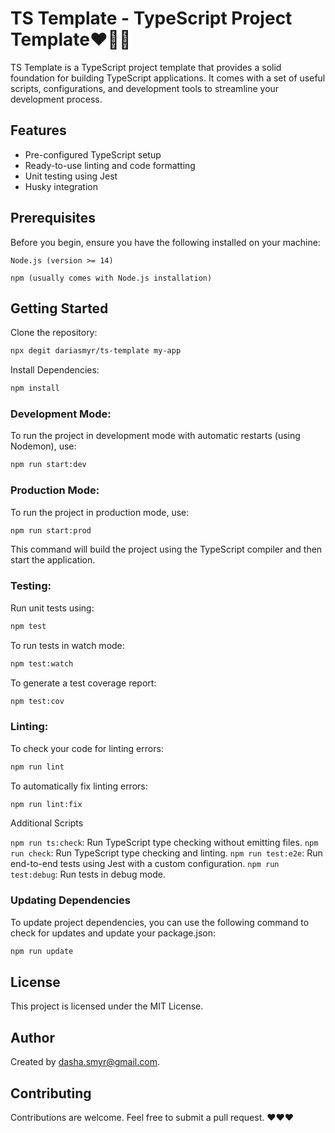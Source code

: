 # TS Template - TypeScript Project Template❤️️🍉🌸
TS Template is a TypeScript project template that provides a solid foundation for building TypeScript applications. It comes with a set of useful scripts, configurations, and development tools to streamline your development process. 

## Features
- Pre-configured TypeScript setup
- Ready-to-use linting and code formatting
- Unit testing using Jest
- Husky integration

## Prerequisites
Before you begin, ensure you have the following installed on your machine:

`Node.js (version >= 14)`

`npm (usually comes with Node.js installation)`

## Getting Started

Clone the repository:

```bash
npx degit dariasmyr/ts-template my-app
```

Install Dependencies:

```bash
npm install
```

### Development Mode:

To run the project in development mode with automatic restarts (using Nodemon), use:

```bash
npm run start:dev
```

### Production Mode:

To run the project in production mode, use:

```bash
npm run start:prod
```

This command will build the project using the TypeScript compiler and then start the application.

### Testing:

Run unit tests using:

```bash
npm test
```

To run tests in watch mode:

```bash
npm test:watch
```

To generate a test coverage report:

```bash
npm test:cov
```

### Linting:

To check your code for linting errors:

```bash
npm run lint
```

To automatically fix linting errors:

```bash
npm run lint:fix
```

Additional Scripts

`npm run ts:check`: Run TypeScript type checking without emitting files.
`npm run check`: Run TypeScript type checking and linting.
`npm run test:e2e`: Run end-to-end tests using Jest with a custom configuration.
`npm run test:debug`: Run tests in debug mode.

### Updating Dependencies
To update project dependencies, you can use the following command to check for updates and update your package.json:

```bash
npm run update
```

## License
This project is licensed under the MIT License.

## Author
Created by dasha.smyr@gmail.com.

## Contributing
Contributions are welcome. Feel free to submit a pull request. ❤️❤️❤️
